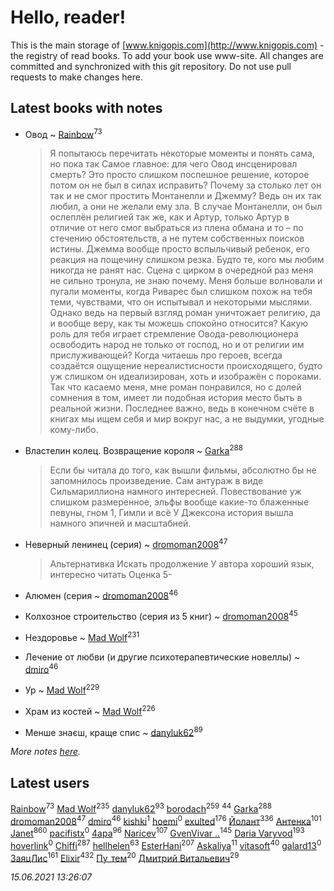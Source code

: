 # Hello, reader!
This is the main storage of [www.knigopis.com](http://www.knigopis.com) - the registry of read books.
To add your book use www-site. All changes are committed and synchronized with this git repository.
Do not use pull requests to make changes here.


## Latest books with notes
* Овод ~ [Rainbow](users/109/109787328219839805802-google)<sup>73</sup>
    > Я попытаюсь перечитать некоторые моменты и понять сама, но пока так
    > Самое главное: для чего Овод инсценировал смерть? Это просто слишком поспешное решение, которое потом он не был в силах исправить? 
    > Почему за столько лет он так и не смог простить Монтанелли и Джемму? Ведь он их так любил, а они не желали ему зла. В случае Монтанелли, он был ослеплён религией так же, как и Артур, только Артур в отличие от него смог выбраться из плена обмана и то – по стечению обстоятельств, а не путем собственных поисков истины. Джемма вообще просто вспыльчивый ребенок, его реакция на пощечину слишком резка. Будто те, кого мы любим никогда не ранят нас.
    > Сцена с цирком в очередной раз меня не сильно тронула, не знаю почему. Меня больше волновали и пугали моменты, когда Риварес был слишком похож на тебя теми, чувствами, что он испытывал и некоторыми мыслями. Однако ведь на первый взгляд роман уничтожает религию, да и вообще веру, как ты можешь спокойно относится? Какую роль для тебя играет стремление Овода-революционера освободить народ не только от господ, но и от религии им прислуживающей?
    > Когда читаешь про героев, всегда создаётся ощущение нереалистисности происходящего, будто уж слишком он идеализирован, хоть и изображён с пороками. Так что касаемо меня, мне роман понравился, но с долей сомнения в том, имеет ли подобная история место быть в реальной жизни. Последнее важно, ведь в конечном счёте в книгах мы ищем себя и мир вокруг нас, а не выдумки, угодные кому-либо.

* Властелин колец. Возвращение короля ~ [Garka](users/115/115753719718250012620-google)<sup>288</sup>
    > Если бы читала до того, как вышли фильмы, абсолютно бы не запомнилось произведение. Сам антураж в виде Сильмариллиона намного интересней. Повествование уж слишком размеренное, эльфы вообще какие-то блаженные певуны, гном 1, Гимли и всё У Джексона история вышла намного эпичней и масштабней.

* Неверный ленинец (серия) ~ [dromoman2008](users/444/44461886-yandex)<sup>47</sup>
    > Альтернативка
    > Искать продолжение
    > У автора хороший язык, интересно читать
    > Оценка 5-

* Алюмен (серия ~ [dromoman2008](users/444/44461886-yandex)<sup>46</sup>

* Колхозное строительство (серия из 5 книг) ~ [dromoman2008](users/444/44461886-yandex)<sup>45</sup>

* Нездоровье ~ [Mad Wolf](users/947/94738840-vkontakte)<sup>231</sup>

* Лечение от любви (и другие психотерапевтические новеллы) ~ [dmiro](users/571/5714115-vkontakte)<sup>46</sup>

* Ур ~ [Mad Wolf](users/947/94738840-vkontakte)<sup>229</sup>

* Храм из костей ~ [Mad Wolf](users/947/94738840-vkontakte)<sup>226</sup>

* Менше знаєш, краще спис ~ [danyluk62](users/374/374149854-vkontakte)<sup>89</sup>


_More notes [here](latest_books_with_notes.md)._


## Latest users
[Rainbow](users/109/109787328219839805802-google)<sup>73</sup> 
[Mad Wolf](users/947/94738840-vkontakte)<sup>235</sup> 
[danyluk62](users/374/374149854-vkontakte)<sup>93</sup> 
[borodach](users/157/15706320-vkontakte)<sup>259</sup> 
[](users/153/1537586159620888-facebook)<sup>44</sup> 
[Garka](users/115/115753719718250012620-google)<sup>288</sup> 
[dromoman2008](users/444/44461886-yandex)<sup>47</sup> 
[dmiro](users/571/5714115-vkontakte)<sup>46</sup> 
[kishki](users/106/106256274804767210019-google)<sup>1</sup> 
[hoemi](users/906/906605961-yandex)<sup>0</sup> 
[exulted](users/100/100599204551896265722-google)<sup>176</sup> 
[Йолант](users/104/104690883692185089260-google)<sup>336</sup> 
[Антенка](users/118/118158645037334943900-google)<sup>101</sup> 
[Janet](users/108/108113656204404967440-google)<sup>860</sup> 
[pacifistx](users/161/1619498-vkontakte)<sup>0</sup> 
[4apa](users/117/117392596378069249667-google)<sup>96</sup> 
[Naricev](users/107/107090515204537133928-google)<sup>107</sup> 
[GvenVivar ..](users/158/158266434925901-facebook)<sup>145</sup> 
[Daria Varyvod](users/829/829893410524253-facebook)<sup>193</sup> 
[hoverlink](users/118/118958415-vkontakte)<sup>0</sup> 
[Chiffi](users/105/105831994080785626680-google)<sup>287</sup> 
[hellhelen](users/248/248300842-vkontakte)<sup>63</sup> 
[EsterHani](users/305/30558181-vkontakte)<sup>207</sup> 
[Askaliya](users/326/326783541-vkontakte)<sup>11</sup> 
[vitasoft](users/474/47446642-vkontakte)<sup>40</sup> 
[galard13](users/137/1372460683-yandex)<sup>0</sup> 
[ЗаяцЛис](users/112/112388384595246311466-google)<sup>161</sup> 
[Elixir](users/115/115826717712507836033-google)<sup>432</sup> 
[Пу_тем](users/344/3448154788585127-facebook)<sup>20</sup> 
[Дмитрий Витальевич](users/116/116650782618177766821-googleplus)<sup>29</sup> 


_15.06.2021 13:26:07_
